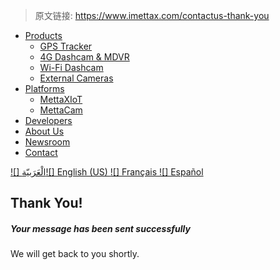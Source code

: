 > 原文链接: <https://www.imettax.com/contactus-thank-you> 



+   [Products](#)
    +   [GPS Tracker](https://www.imettax.com/products/location-telematics)
    +   [4G Dashcam & MDVR](https://www.imettax.com/products/video-telematics)
    +   [Wi-Fi Dashcam](https://www.imettax.com/products/video-based-safety)
    +   [External Cameras](https://www.imettax.com/products/accessories)
+   [Platforms](#)
    +   [MettaXIoT](https://www.imettax.com/platforms/mettaxiot)
    +   [MettaCam](https://www.imettax.com/platforms/mettacam)
+   [Developers](https://www.imettax.com/developers)
+   [About Us](https://www.imettax.com/about-us)
+   [Newsroom](https://www.imettax.com/blog)
+   [Contact](https://www.imettax.com/contactus)

 [![] الْعَرَبيّة](https://www.imettax.com/ar/contactus-thank-you)[![] English (US) ](https://www.imettax.com/contactus-thank-you)[![] Français ](https://www.imettax.com/fr/contactus-thank-you)[![] Español](https://www.imettax.com/es/contactus-thank-you)

## Thank You!

##### Your message has been sent **successfully**

We will get back to you shortly.
